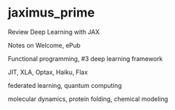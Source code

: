 # jaximus_prime

Review Deep Learning with JAX

Notes on Welcome, ePub

Functional programming, \#3 deep learning framework

JIT, XLA, Optax, Haiku, Flax

federated learning, quantum computing

molecular dynamics, protein folding, chemical modeling
